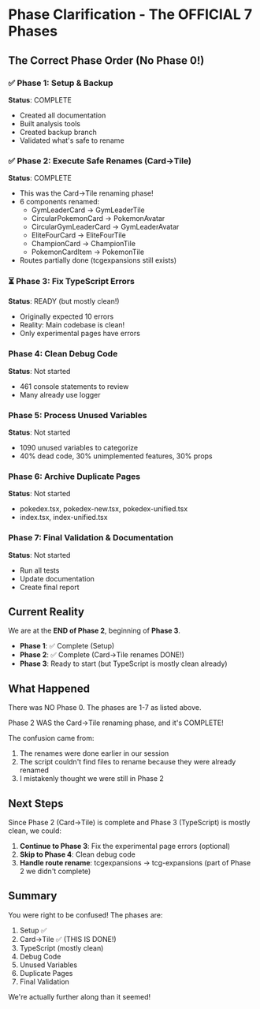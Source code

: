 # Phase Clarification - The OFFICIAL 7 Phases

## The Correct Phase Order (No Phase 0!)

### ✅ Phase 1: Setup & Backup
**Status**: COMPLETE
- Created all documentation
- Built analysis tools
- Created backup branch
- Validated what's safe to rename

### ✅ Phase 2: Execute Safe Renames (Card→Tile)
**Status**: COMPLETE
- This was the Card→Tile renaming phase!
- 6 components renamed:
  - GymLeaderCard → GymLeaderTile
  - CircularPokemonCard → PokemonAvatar
  - CircularGymLeaderCard → GymLeaderAvatar
  - EliteFourCard → EliteFourTile
  - ChampionCard → ChampionTile
  - PokemonCardItem → PokemonTile
- Routes partially done (tcgexpansions still exists)

### ⏳ Phase 3: Fix TypeScript Errors
**Status**: READY (but mostly clean!)
- Originally expected 10 errors
- Reality: Main codebase is clean!
- Only experimental pages have errors

### Phase 4: Clean Debug Code
**Status**: Not started
- 461 console statements to review
- Many already use logger

### Phase 5: Process Unused Variables
**Status**: Not started
- 1090 unused variables to categorize
- 40% dead code, 30% unimplemented features, 30% props

### Phase 6: Archive Duplicate Pages
**Status**: Not started
- pokedex.tsx, pokedex-new.tsx, pokedex-unified.tsx
- index.tsx, index-unified.tsx

### Phase 7: Final Validation & Documentation
**Status**: Not started
- Run all tests
- Update documentation
- Create final report

## Current Reality

We are at the **END of Phase 2**, beginning of **Phase 3**.

- **Phase 1**: ✅ Complete (Setup)
- **Phase 2**: ✅ Complete (Card→Tile renames DONE!)
- **Phase 3**: Ready to start (but TypeScript is mostly clean already)

## What Happened

There was NO Phase 0. The phases are 1-7 as listed above. 

Phase 2 WAS the Card→Tile renaming phase, and it's COMPLETE!

The confusion came from:
1. The renames were done earlier in our session
2. The script couldn't find files to rename because they were already renamed
3. I mistakenly thought we were still in Phase 2

## Next Steps

Since Phase 2 (Card→Tile) is complete and Phase 3 (TypeScript) is mostly clean, we could:

1. **Continue to Phase 3**: Fix the experimental page errors (optional)
2. **Skip to Phase 4**: Clean debug code
3. **Handle route rename**: tcgexpansions → tcg-expansions (part of Phase 2 we didn't complete)

## Summary

You were right to be confused! The phases are:
1. Setup ✅
2. Card→Tile ✅ (THIS IS DONE!)
3. TypeScript (mostly clean)
4. Debug Code
5. Unused Variables
6. Duplicate Pages
7. Final Validation

We're actually further along than it seemed!